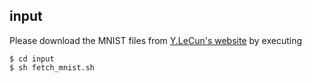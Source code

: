 input
----
Please download the MNIST files from [Y.LeCun's website](http://yann.lecun.com/exdb/mnist/) by executing
```
$ cd input
$ sh fetch_mnist.sh
```
